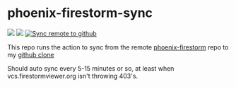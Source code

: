 # phoenix-firestorm-sync
![](https://badgen.net/github/last-commit/Kadah/phoenix-firestorm) ![](https://badgen.net/github/tag/Kadah/phoenix-firestorm) [![Sync remote to github](https://github.com/Kadah/phoenix-firestorm-sync/actions/workflows/git-sync.yml/badge.svg)](https://github.com/Kadah/phoenix-firestorm-sync/actions/workflows/git-sync.yml)


This repo runs the action to sync from the remote [phoenix-firestorm](https://vcs.firestormviewer.org/phoenix-firestorm) repo to my [github clone](https://github.com/Kadah/phoenix-firestorm)

Should auto sync every 5-15 minutes or so, at least when vcs.firestormviewer.org isn't throwing 403's.


